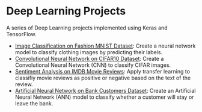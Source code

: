 # Deep Learning Projects
A series of Deep Learning projects implemented using Keras and TensorFlow.
- [Image Classification on Fashion MNIST Dataset](https://nbviewer.jupyter.org/github/richardcsuwandi/dl-projects/blob/master/Image%20Classification%20on%20Fashion%20MNIST%20Dataset.ipynb): Create a neural network model to classify clothing images by predicting their labels.
- [Convolutional Neural Network on CIFAR10 Dataset](https://nbviewer.jupyter.org/github/richardcsuwandi/dl-projects/blob/master/Convolutional%20Neural%20Network%20on%20CIFAR10%20Dataset.ipynb): Create a Convolutional Neural Network (CNN) to classify CIFAR images.
- [Sentiment Analysis on IMDB Movie Reviews](https://nbviewer.jupyter.org/github/richardcsuwandi/dl-projects/blob/master/Sentiment%20Analysis%20on%20IMDB%20Movie%20Reviews.ipynb): 
Apply transfer learning to classifiy movie reviews as positive or negative based on the text of the review.
- [Artificial Neural Network on Bank Customers Dataset](https://nbviewer.jupyter.org/github/richardcsuwandi/dl-projects/blob/master/Artificial%20Neural%20Network%20on%20Bank%20Customers%20Dataset.ipynb): Create an Artificial Neural Network (ANN) model to classify whether a customer will stay or leave the bank.
